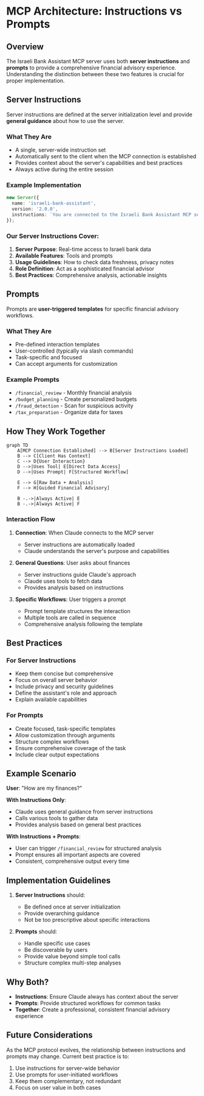 # MCP Architecture: Instructions vs Prompts

## Overview

The Israeli Bank Assistant MCP server uses both **server instructions** and **prompts** to provide a comprehensive financial advisory experience. Understanding the distinction between these two features is crucial for proper implementation.

## Server Instructions

Server instructions are defined at the server initialization level and provide **general guidance** about how to use the server.

### What They Are

- A single, server-wide instruction set
- Automatically sent to the client when the MCP connection is established
- Provides context about the server's capabilities and best practices
- Always active during the entire session

### Example Implementation

```typescript
new Server({
  name: 'israeli-bank-assistant',
  version: '2.0.0',
  instructions: `You are connected to the Israeli Bank Assistant MCP server...`,
});
```

### Our Server Instructions Cover:

1. **Server Purpose**: Real-time access to Israeli bank data
2. **Available Features**: Tools and prompts
3. **Usage Guidelines**: How to check data freshness, privacy notes
4. **Role Definition**: Act as a sophisticated financial advisor
5. **Best Practices**: Comprehensive analysis, actionable insights

## Prompts

Prompts are **user-triggered templates** for specific financial advisory workflows.

### What They Are

- Pre-defined interaction templates
- User-controlled (typically via slash commands)
- Task-specific and focused
- Can accept arguments for customization

### Example Prompts

- `/financial_review` - Monthly financial analysis
- `/budget_planning` - Create personalized budgets
- `/fraud_detection` - Scan for suspicious activity
- `/tax_preparation` - Organize data for taxes

## How They Work Together

```mermaid
graph TD
    A[MCP Connection Established] --> B[Server Instructions Loaded]
    B --> C[Client Has Context]
    C --> D{User Interaction}
    D -->|Uses Tool| E[Direct Data Access]
    D -->|Uses Prompt| F[Structured Workflow]

    E --> G[Raw Data + Analysis]
    F --> H[Guided Financial Advisory]

    B -.->|Always Active| E
    B -.->|Always Active| F
```

### Interaction Flow

1. **Connection**: When Claude connects to the MCP server

   - Server instructions are automatically loaded
   - Claude understands the server's purpose and capabilities

2. **General Questions**: User asks about finances

   - Server instructions guide Claude's approach
   - Claude uses tools to fetch data
   - Provides analysis based on instructions

3. **Specific Workflows**: User triggers a prompt
   - Prompt template structures the interaction
   - Multiple tools are called in sequence
   - Comprehensive analysis following the template

## Best Practices

### For Server Instructions

- Keep them concise but comprehensive
- Focus on overall server behavior
- Include privacy and security guidelines
- Define the assistant's role and approach
- Explain available capabilities

### For Prompts

- Create focused, task-specific templates
- Allow customization through arguments
- Structure complex workflows
- Ensure comprehensive coverage of the task
- Include clear output expectations

## Example Scenario

**User**: "How are my finances?"

**With Instructions Only**:

- Claude uses general guidance from server instructions
- Calls various tools to gather data
- Provides analysis based on general best practices

**With Instructions + Prompts**:

- User can trigger `/financial_review` for structured analysis
- Prompt ensures all important aspects are covered
- Consistent, comprehensive output every time

## Implementation Guidelines

1. **Server Instructions** should:

   - Be defined once at server initialization
   - Provide overarching guidance
   - Not be too prescriptive about specific interactions

2. **Prompts** should:
   - Handle specific use cases
   - Be discoverable by users
   - Provide value beyond simple tool calls
   - Structure complex multi-step analyses

## Why Both?

- **Instructions**: Ensure Claude always has context about the server
- **Prompts**: Provide structured workflows for common tasks
- **Together**: Create a professional, consistent financial advisory experience

## Future Considerations

As the MCP protocol evolves, the relationship between instructions and prompts may change. Current best practice is to:

1. Use instructions for server-wide behavior
2. Use prompts for user-initiated workflows
3. Keep them complementary, not redundant
4. Focus on user value in both cases

